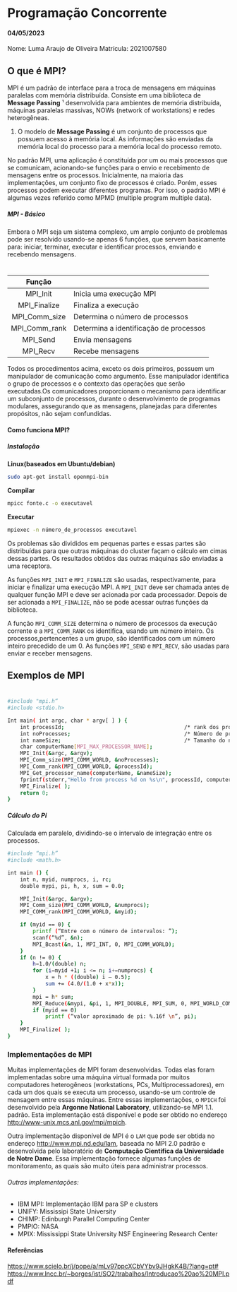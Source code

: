 # Programação Concorrente
#### 04/05/2023


Nome: Luma Araujo de Oliveira
Matrícula: 2021007580

## O que é MPI?
MPI é um padrão de interface para a troca de mensagens em máquinas paralelas com memória distribuída. Consiste em uma biblioteca de **Message Passing** ¹ desenvolvida para ambientes de memória distribuída, máquinas paralelas massivas, NOWs (network of workstations) e redes heterogêneas.
1. O modelo de **Message Passing** é um conjunto de processos que possuem acesso à memória local. As informações são enviadas da memória local do processo para a memória local do processo remoto.


No padrão MPI, uma aplicação é constituída por um ou mais processos que se comunicam, acionando-se funções para o envio e recebimento de mensagens entre os processos. Inicialmente, na maioria das implementações, um conjunto fixo de processos é criado. Porém, esses processos podem executar diferentes programas. Por isso, o padrão MPI é algumas vezes referido como MPMD (multiple program multiple data).

##### MPI - Básico
Embora o MPI seja um sistema complexo, um amplo conjunto de problemas pode ser resolvido usando-se apenas 6 funções, que servem basicamente para: iniciar, terminar, executar e identificar processos, enviando e recebendo mensagens.
#
| Função |  |
| :------: | ------ |
|MPI_Init | Inicia uma execução MPI|
| MPI_Finalize | Finaliza a execução |
| MPI_Comm_size | Determina o número de processos |
| MPI_Comm_rank | Determina a identificação de processos |
| MPI_Send | Envia mensagens |
| MPI_Recv | Recebe mensagens |

Todos os procedimentos acima, exceto os dois primeiros, possuem um manipulador de comunicação como argumento. Esse manipulador identifica o grupo de processos e o contexto das operações que serão executadas.Os comunicadores proporcionam o mecanismo para identificar um subconjunto de processos, durante o desenvolvimento de programas modulares, assegurando que as mensagens, planejadas para diferentes propósitos, não sejam confundidas.

#### Como funciona MPI?

##### Instalação
**Linux(baseados em Ubuntu/debian)**
```sh
sudo apt-get install openmpi-bin
```
**Compilar**
```sh
mpicc fonte.c -o executavel
```
**Executar**
```sh
mpiexec -n número_de_processos executavel
```

Os problemas são divididos em pequenas partes e essas partes são distribuídas para que outras máquinas do cluster façam o cálculo em cimas dessas partes. Os resultados obtidos das outras máquinas são enviadas a uma receptora.

As funções `MPI_INIT` e `MPI_FINALIZE` são usadas, respectivamente, para iniciar e finalizar uma execução MPI. A `MPI_INIT` deve ser chamada antes de qualquer função MPI e deve ser acionada por cada processador. Depois de ser acionada a `MPI_FINALIZE`, não se pode acessar outras funções da biblioteca.

A função `MPI_COMM_SIZE` determina o número de processos da execução corrente e a `MPI_COMM_RANK` os identifica, usando um número inteiro. Os processos,pertencentes a um grupo, são identificados com um número inteiro precedido de um 0. As funções `MPI_SEND` e `MPI_RECV`, são usadas para enviar e receber mensagens.

## Exemplos de MPI
#
```sh
#include "mpi.h“
#include <stdio.h>

Int main( int argc, char * argv[ ] ) {
    int processId;                                      /* rank dos processos */
    int noProcesses;                                    /* Número de processos */
    int nameSize;                                       /* Tamanho do nome */
    char computerName[MPI_MAX_PROCESSOR_NAME];
    MPI_Init(&argc, &argv);
    MPI_Comm_size(MPI_COMM_WORLD, &noProcesses);
    MPI_Comm_rank(MPI_COMM_WORLD, &processId);
    MPI_Get_processor_name(computerName, &nameSize);
    fprintf(stderr,"Hello from process %d on %s\n", processId, computerName);
    MPI_Finalize( );
    return 0; 
}
```

##### Cálculo do Pi
Calculada em paralelo, dividindo-se o intervalo de integração entre os processos.
```sh
#include “mpi.h”
#include <math.h>

int main () { 
    int n, myid, numprocs, i, rc;
    double mypi, pi, h, x, sum = 0.0;

    MPI_Init(&argc, &argv);
    MPI_Comm_size(MPI_COMM_WORLD, &numprocs);
    MPI_COMM_rank(MPI_COMM_WORLD, &myid);

    if (myid == 0) {
        printf (“Entre com o número de intervalos: ”);
        scanf(“%d”, &n);
        MPI_Bcast(&n, 1, MPI_INT, 0, MPI_COMM_WORLD);
    }
    if (n != 0) {
        h=1.0/(double) n;
        for (i=myid +1; i <= n; i+=numprocs) {
            x = h * ((double) i – 0.5);
            sum += (4.0/(1.0 + x*x));
        }
        mpi = h* sum;
        MPI_Reduce(&mypi, &pi, 1, MPI_DOUBLE, MPI_SUM, 0, MPI_WORLD_COMM);
        if (myid == 0)
            printf (“valor aproximado de pi: %.16f \n”, pi);
    }
    MPI_Finalize( );
}
```

### Implementações de MPI
Muitas implementações de MPI foram desenvolvidas. Todas elas foram implementadas sobre uma máquina virtual formada por muitos computadores heterogêneos (workstations, PCs, Multiprocessadores), em cada um dos quais se executa um processo, usando-se um controle de mensagem entre essas máquinas. Entre essas implementações, o `MPICH` foi desenvolvido pela **Argonne National Laboratory**, utilizando-se MPI 1.1. padrão. Esta implementação está disponível e pode ser obtido no endereço http://www-unix.mcs.anl.gov/mpi/mpich.

Outra implementação disponível de MPI é o `LAM` que pode ser obtida no endereço http://www.mpi.nd.edu/lam, baseada no MPI 2.0 padrão e desenvolvida pelo laboratório de **Computação Cientifica da Universidade de Notre Dame**. Essa implementação fornece algumas funções de monitoramento, as quais são muito úteis para administrar processos.

###### Outras implementações:
- IBM MPI: Implementação IBM para SP e clusters
- UNIFY: Mississipi State University
- CHIMP: Edinburgh Parallel Computing Center
- PMPIO: NASA
- MPIX: Mississippi State University NSF Engineering Research Center

#### Referências
https://www.scielo.br/j/pope/a/mLv97ppcXCbVYbv9JHgkK4B/?lang=pt#
https://www.lncc.br/~borges/ist/SO2/trabalhos/Introducao%20ao%20MPI.pdf
